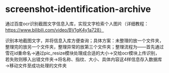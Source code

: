 # screenshot-identification-archive
通过百度ocr识别截图文字信息入库，实现文字检索个人图片（详细教程：https://www.bilibili.com/video/BV1gK4y1a728）

识别本地截图文字，并将信息入库方便查询；具体方案：未整理的放一个文件夹，整理完的放另一个文件夹，整理异常的放第三个文件夹；整理流程为——首先通过雪花id重命名→通过pic_resize模块处理成合适的大小→交给ocr模块上传识别，若失败则移入出错文件夹→将名称、指纹、大小、具体内容这4样信息存入数据库→移动文件至成功处理的文件夹
